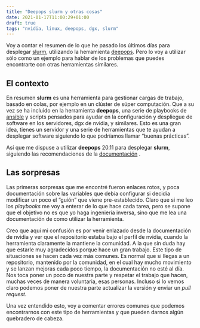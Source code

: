 ```yaml
---
title: "Deepops slurm y otras cosas"
date: 2021-01-17T11:00:29+01:00
draft: true
tags: "nvidia, linux, deepops, dgx, slurm"
---
```


Voy a contar el resumen de lo que he pasado los últimos días para desplegar [slurm](https://slurm.schedmd.com/documentation.html), utilizando la herramienta [deepops](https://github.com/NVIDIA/deepops). Pero lo voy a utilizar sólo como un ejemplo para hablar de los problemas que puedes encontrarte con otras herramientas similares.

<!--more-->

## El contexto

En resumen **slurm** es una herramienta para gestionar cargas de trabajo, basado en colas, por ejemplo en un clúster  de súper computación.  Que a su vez se ha incluido en la herramienta **deepops**, una serie de playbooks de [ansible](https://www.ansible.com/) y scripts pensados para ayudar en la configuración y despliegue de software en los servidores, dgx de nvidia, y similares. Esto es una gran idea, tienes un servidor y una serie de herramientas que te ayudan a desplegar software siguiendo lo que podríamos llamar “buenas prácticas”.

Así que me dispuse a utilizar **deepops** 20.11 para desplegar **slurm**, siguiendo las recomendaciones de la [documentación](https://github.com/NVIDIA/deepops/tree/master/docs/slurm-cluster) .

## Las sorpresas

Las primeras sorpresas que me encontré fueron enlaces rotos, y poca documentación sobre las variables que debía configurar si decidía modificar un poco el “guión” que viene pre-establecido.  Claro que si me leo los *playbooks* me voy a enterar de lo que hace cada tarea, pero se supone que el objetivo no es que yo haga ingeniería inversa, sino que  me lea una documentación de como utilizar la herramienta. 

Creo que aquí mi confusión es por venir enlazado desde la documentación de nvidia y ver que el repositorio estaba bajo el perfil de nvidia, cuando la herramienta claramente la mantiene la comunidad. A la que sin duda hay que estarle muy agradecidos porque hace un gran trabajo. Este tipo de situaciones se hacen cada vez más comunes. Es normal que si llegas a un repositorio, mantenido por la comunidad, en el cual hay mucho movimiento y se lanzan mejoras cada poco tiempo, la documentación no esté al día. Nos toca poner un poco de nuestra parte y respetar el trabajo que hacen, muchas veces de manera voluntaria, esas personas. Incluso si lo vemos claro podemos poner de nuestra parte actualizar la versión y enviar un *pull request*.

Una vez entendido esto, voy  a comentar errores comunes que podemos encontrarnos con este tipo de herramientas y que pueden darnos algún quebradero de cabeza. 


